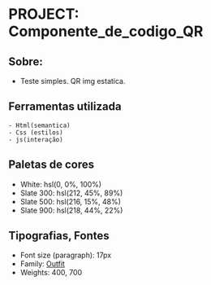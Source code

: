 # PROJECT: Componente_de_codigo_QR #

## Sobre: 

- Teste simples. QR img estatica. 

## Ferramentas utilizada

    - Html(semantica)
    - Css (estilos)
    - js(interação)
    

## Paletas de cores

- White: hsl(0, 0%, 100%)
- Slate 300: hsl(212, 45%, 89%)
- Slate 500: hsl(216, 15%, 48%)
- Slate 900: hsl(218, 44%, 22%)


## Tipografias, Fontes  

- Font size (paragraph): 17px
- Family: [Outfit](https://fonts.google.com/specimen/Outfit)
- Weights: 400, 700
